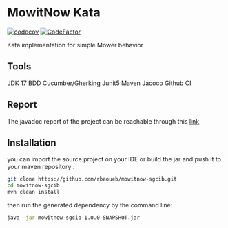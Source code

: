 # MowitNow Kata

[![codecov](https://codecov.io/gh/rbaoueb/mowitnow-sgcib/branch/main/graph/badge.svg)](https://codecov.io/gh/rbaoueb/mowitnow-sgcib)
[![CodeFactor](https://www.codefactor.io/repository/github/rbaoueb/mowitnow-sgcib/badge)](https://www.codefactor.io/repository/github/rbaoueb/mowitnow-sgcib)


Kata implementation for simple Mower behavior

## Tools
JDK 17
BDD Cucumber/Gherking
Junit5
Maven
Jacoco
Github CI

## Report
The javadoc report of the project can be reachable through this [link](https://rbaoueb.github.io/mowitnow-sgcib/)


## Installation
you can import the source project on your IDE or build the jar and push it to your maven repository :

```bash
git clone https://github.com/rbaoueb/mowitnow-sgcib.git
cd mowitnow-sgcib
mvn clean install
```

then run the generated dependency by the command line:
```bash
java -jar mowitnow-sgcib-1.0.0-SNAPSHOT.jar
```